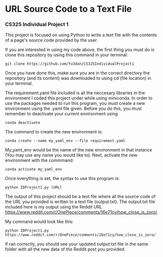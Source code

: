 # URL Source Code to a Text File
### CS325 Individual Project 1

This project is focused on using Python to write a text file with the contents of a page's source code provided by the user.

If you are interested in using my code above, the first thing you must do is clone this repository by using this command in your terminal:

```
git clone https://github.com/Yu3dan/CS325IndividualProject1
```

Once you have done this, make sure you are in the correct directory the repository (and its content) was downloaded to using cd (file location) in your terminal.

The requirement.yaml file included is all the neccesary libraries in the environment I coded this project under while using miniconda.
In order to use the packages needed to run this program, you must create a new environment using the .yaml file given. Before you do this, you must remember to deactivate your current environment using

```
conda deactivate
```

The command to create the new environment is:

```
conda create --name my_yaml_env --file requirement.yaml
```

My_yaml_env would be the name of the new environment in that instance (You may use any name you would like to). Next, activate the new environment with the commmand:

```
conda activate my_yaml_env
```

Once everything is set, the syntax to use this program is:

```
python IDProject1.py (URL)
```

The output of this project should be a text file where all the source code of the URL you provided is written to a text file (output.txt).
The output.txt file included here is my output using the Reddit URL https://www.reddit.com/r/OnePiece/comments/16e71cy/how_close_is_zoro/. 

My command would look like this:

```
python IDProject1.py https://www.reddit.com/r/OnePiece/comments/16e71cy/how_close_is_zoro/
```

If ran correctly, you should see your updated output.txt file in the same folder with all the new data of the Reddit post you provided.
